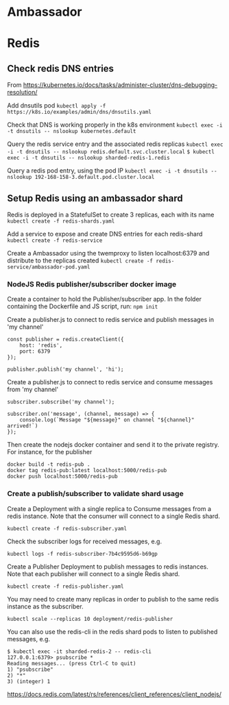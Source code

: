 # Ambassador

# Redis
## Check redis DNS entries

From https://kubernetes.io/docs/tasks/administer-cluster/dns-debugging-resolution/

Add dnsutils pod
`kubectl apply -f https://k8s.io/examples/admin/dns/dnsutils.yaml`

Check that DNS is working properly in the k8s environment
`kubectl exec -i -t dnsutils -- nslookup kubernetes.default`

Query the redis service entry and the associated redis replicas
`kubectl exec -i -t dnsutils -- nslookup redis.default.svc.cluster.local`
`$ kubectl exec -i -t dnsutils -- nslookup sharded-redis-1.redis`

Query a redis pod entry, using the pod IP
`kubectl exec -i -t dnsutils -- nslookup 192-168-158-3.default.pod.cluster.local`

## Setup Redis using an ambassador shard
Redis is deployed in a StatefulSet to create 3 replicas, each with its name
`kubectl create -f redis-shards.yaml`

Add a service to expose and create DNS entries for each redis-shard
`kubectl create -f redis-service`

Create a Ambassador using the twemproxy to listen localhost:6379 and distribute to the replicas created 
`kubectl create -f redis-service/ambassador-pod.yaml`

### NodeJS Redis publisher/subscriber docker image

Create a container to hold the Publisher/subscriber app. In the folder containing the Dockerfile and JS script, run: 
`npm init` 

Create a publisher.js to connect to redis service and publish messages in 'my channel'
```
const publisher = redis.createClient({
    host: 'redis',
    port: 6379
});

publisher.publish('my channel', 'hi');
```

Create a publisher.js to connect to redis service and consume messages from 'my channel'
```
subscriber.subscribe('my channel');

subscriber.on('message', (channel, message) => {
    console.log(`Message "${message}" on channel "${channel}" arrived!`)
});
```

Then create the nodejs docker container and send it to the private registry. For instance, for the publisher
```
docker build -t redis-pub .
docker tag redis-pub:latest localhost:5000/redis-pub
docker push localhost:5000/redis-pub
```

### Create a publish/subscriber to validate shard usage
Create a Deployment with a single replica to Consume messages from a redis instance. Note that the consumer will connect to a single Redis shard.

`kubectl create -f redis-subscriber.yaml`

Check the subscriber logs for received messages, e.g.

`kubectl logs -f redis-subscriber-7b4c9595d6-b69gp ` 

Create a Publisher Deployment to publish messages to redis instances. Note that each publisher will connect to a single Redis shard.

`kubectl create -f redis-publisher.yaml`

You may need to create many replicas in order to publish to the same redis instance as the subscriber.

`kubectl scale --replicas 10 deployment/redis-publisher`

You can also use the redis-cli in the redis shard pods to listen to published messages, e.g.
```
$ kubectl exec -it sharded-redis-2 -- redis-cli
127.0.0.1:6379> psubscribe *
Reading messages... (press Ctrl-C to quit)
1) "psubscribe"
2) "*"
3) (integer) 1
```

https://docs.redis.com/latest/rs/references/client_references/client_nodejs/


